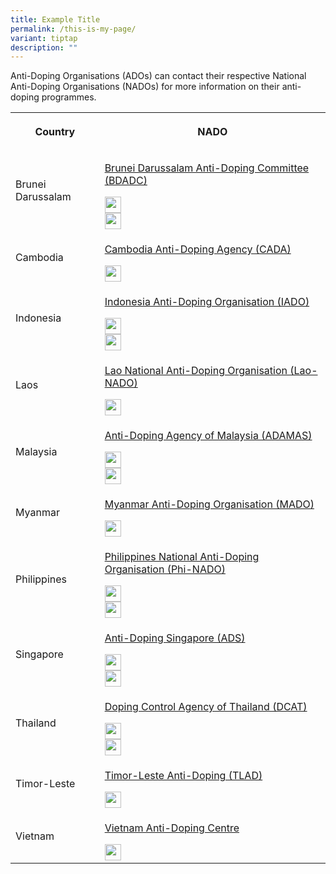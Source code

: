 ```yaml
---
title: Example Title
permalink: /this-is-my-page/
variant: tiptap
description: ""
---
```

<p>Anti-Doping Organisations (ADOs) can contact their respective National
Anti-Doping Organisations (NADOs) for more information on their anti-doping
programmes.</p>
<table>
<tbody>
<tr>
<th rowspan="1" colspan="1">
<p>Country</p>
</th>
<th rowspan="1" colspan="1">
<p>NADO</p>
</th>
</tr>
<tr>
<td rowspan="1" colspan="1">
<p>Brunei Darussalam</p>
</td>
<td rowspan="1" colspan="1">
<p><a href="http://www.kkbs.gov.bn/pages/bdadc.aspx" rel="noopener noreferrer nofollow" target="_blank">Brunei Darussalam Anti-Doping Committee (BDADC)</a>
<br>
</p>
<div class="isomer-image-wrapper">
<img style="border:none;width:26px;height:26px;" height="auto" width="100%" src="https://i.ibb.co/vjKKsp5/facebook.png">
</div>
<div class="isomer-image-wrapper">
<img style="border:none;width:26px;height:26px;" height="auto" width="100%" src="https://i.ibb.co/n0Hcvqv/pngtree-instagram-icon-png-image-6315974.png">
</div>
</td>
</tr>
<tr>
<td rowspan="1" colspan="1">
<p>Cambodia</p>
</td>
<td rowspan="1" colspan="1">
<p><a href="http://cada.gov.kh" rel="noopener noreferrer nofollow" target="_blank">Cambodia Anti-Doping Agency (CADA)</a>
<br>
</p>
<div class="isomer-image-wrapper">
<img style="border:none;width:26px;height:26px;" height="auto" width="100%" src="https://i.ibb.co/vjKKsp5/facebook.png">
</div>
</td>
</tr>
<tr>
<td rowspan="1" colspan="1">
<p>Indonesia</p>
</td>
<td rowspan="1" colspan="1">
<p><a href="https://iado.id/h/index.php/en/" rel="noopener noreferrer nofollow" target="_blank">Indonesia Anti-Doping Organisation (IADO)</a>
<br>
</p>
<div class="isomer-image-wrapper">
<img style="border:none;width:26px;height:26px;" height="auto" width="100%" src="https://i.ibb.co/vjKKsp5/facebook.png">
</div>
<div class="isomer-image-wrapper">
<img style="border:none;width:26px;height:26px;" height="auto" width="100%" src="https://i.ibb.co/n0Hcvqv/pngtree-instagram-icon-png-image-6315974.png">
</div>
</td>
</tr>
<tr>
<td rowspan="1" colspan="1">
<p>Laos</p>
</td>
<td rowspan="1" colspan="1">
<p><a href="http://www.moes.edu.la/laonado/index.php/en/" rel="noopener noreferrer nofollow" target="_blank">Lao National Anti-Doping Organisation (Lao-NADO)</a>
<br>
</p>
<div class="isomer-image-wrapper">
<img style="border:none;width:26px;height:26px;" height="auto" width="100%" src="https://i.ibb.co/vjKKsp5/facebook.png">
</div>
</td>
</tr>
<tr>
<td rowspan="1" colspan="1">
<p>Malaysia</p>
</td>
<td rowspan="1" colspan="1">
<p><a href="http://www.adamas.gov.my/en/" rel="noopener noreferrer nofollow" target="_blank">Anti-Doping Agency of Malaysia (ADAMAS)</a>
<br>
</p>
<div class="isomer-image-wrapper">
<img style="border:none;width:26px;height:26px;" height="auto" width="100%" src="https://i.ibb.co/vjKKsp5/facebook.png">
</div>
<div class="isomer-image-wrapper">
<img style="border:none;width:26px;height:26px;" height="auto" width="100%" src="https://i.ibb.co/n0Hcvqv/pngtree-instagram-icon-png-image-6315974.png">
</div>
</td>
</tr>
<tr>
<td rowspan="1" colspan="1">
<p>Myanmar</p>
</td>
<td rowspan="1" colspan="1">
<p><a href="https://www.mado.gov.mm/" rel="noopener noreferrer nofollow" target="_blank">Myanmar Anti-Doping Organisation (MADO)</a>
<br>
</p>
<div class="isomer-image-wrapper">
<img style="border:none;width:26px;height:26px;" height="auto" width="100%" src="https://i.ibb.co/vjKKsp5/facebook.png">
</div>
</td>
</tr>
<tr>
<td rowspan="1" colspan="1">
<p>Philippines</p>
</td>
<td rowspan="1" colspan="1">
<p><a href="https://www.phi-nado.com" rel="noopener noreferrer nofollow" target="_blank">Philippines National Anti-Doping Organisation (Phi-NADO)</a>
<br>
</p>
<div class="isomer-image-wrapper">
<img style="border:none;width:26px;height:26px;" height="auto" width="100%" src="https://i.ibb.co/vjKKsp5/facebook.png">
</div>
<div class="isomer-image-wrapper">
<img style="border:none;width:26px;height:26px;" height="auto" width="100%" src="https://i.ibb.co/n0Hcvqv/pngtree-instagram-icon-png-image-6315974.png">
</div>
</td>
</tr>
<tr>
<td rowspan="1" colspan="1">
<p>Singapore</p>
</td>
<td rowspan="1" colspan="1">
<p><a href="https://www.sportsingapore.gov.sg/athletes-coaches/anti-doping-singapore" rel="noopener noreferrer nofollow" target="_blank">Anti-Doping Singapore (ADS)</a>
<br>
</p>
<div class="isomer-image-wrapper">
<img style="border:none;width:26px;height:26px;" height="auto" width="100%" src="https://i.ibb.co/vjKKsp5/facebook.png">
</div>
<div class="isomer-image-wrapper">
<img style="border:none;width:26px;height:26px;" height="auto" width="100%" src="https://i.ibb.co/n0Hcvqv/pngtree-instagram-icon-png-image-6315974.png">
</div>
</td>
</tr>
<tr>
<td rowspan="1" colspan="1">
<p>Thailand</p>
</td>
<td rowspan="1" colspan="1">
<p><a href="https://www.dcat.in.th/EN" rel="noopener noreferrer nofollow" target="_blank">Doping Control Agency of Thailand (DCAT)</a>
<br>
</p>
<div class="isomer-image-wrapper">
<img style="border:none;width:26px;height:26px;" height="auto" width="100%" src="https://i.ibb.co/vjKKsp5/facebook.png">
</div>
<div class="isomer-image-wrapper">
<img style="border:none;width:26px;height:26px;" height="auto" width="100%" src="https://i.ibb.co/n0Hcvqv/pngtree-instagram-icon-png-image-6315974.png">
</div>
</td>
</tr>
<tr>
<td rowspan="1" colspan="1">
<p>Timor-Leste</p>
</td>
<td rowspan="1" colspan="1">
<p><a href="https://eng.tl-cleansportagency.org/" rel="noopener noreferrer nofollow" target="_blank">Timor-Leste Anti-Doping (TLAD)</a>
<br>
</p>
<div class="isomer-image-wrapper">
<img style="border:none;width:26px;height:26px;" height="auto" width="100%" src="https://i.ibb.co/vjKKsp5/facebook.png">
</div>
</td>
</tr>
<tr>
<td rowspan="1" colspan="1">
<p>Vietnam</p>
</td>
<td rowspan="1" colspan="1">
<p><a href="http://www.vada.org.vn/" rel="noopener noreferrer nofollow" target="_blank">Vietnam Anti-Doping Centre</a>
<br>
</p>
<div class="isomer-image-wrapper">
<img style="border:none;width:26px;height:26px;" height="auto" width="100%" src="https://i.ibb.co/vjKKsp5/facebook.png">
</div>
</td>
</tr>
</tbody>
</table>
<p></p>